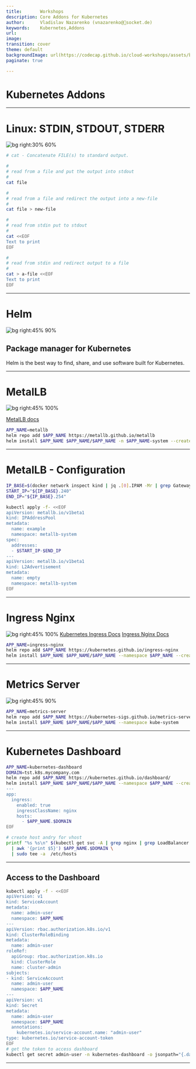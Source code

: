 ```yaml
---
title:       Workshops
description: Core Addons for Kubernetes
author:      Vladislav Nazarenko (vnazarenko@📯socket.de)
keywords:    Kubernetes,Addons
url:         
image:
transition: cover
theme: default
backgroundImage: url(https://codecap.github.io/cloud-workshops/assets/background.jpg)
paginate: true

---
```


# Kubernetes Addons

---

# Linux: STDIN, STDOUT, STDERR
![bg right:30% 60%](https://cdn.hashnode.com/res/hashnode/image/upload/v1630813456614/NTviFs-yT.png?auto=compress,format&format=webp)

```bash
# cat - Concatenate FILE(s) to standard output.

#
# read from a file and put the output into stdout
#
cat file

#
# read from a file and redirect the output into a new-file
#
cat file > new-file

#
# read from stdin put to stdout
#
cat <<EOF
Text to print
EOF

#
# read from stdin and redirect output to a file
#
cat > a-file <<EOF
Text to print
EOF
```

---
# Helm
![bg right:45% 90%](https://lazzaretti.me/images/blog/2024/introduction-to-helm-3/helm3-intro.png)
## Package manager for Kubernetes

Helm is the best way to find, share, and use software built for Kubernetes.

---
# MetalLB
![bg right:45% 100%](https://www.redhat.com/rhdc/managed-files/ohc/MetalLB%20advanced%20configuration-1.png)
[](https://codecap.github.io/cloud-workshops/assets/metallb-layer2.png)

[MetalLB docs](https://metallb.io/configuration/)

```bash
APP_NAME=metallb
helm repo add $APP_NAME https://metallb.github.io/metallb
helm install $APP_NAME $APP_NAME/$APP_NAME -n $APP_NAME-system --create-namespace
```
---
# MetalLB - Configuration
```bash
IP_BASE=$(docker network inspect kind | jq .[0].IPAM -Mr | grep Gateway | awk -F '"' '{print $4}' | sed -r -e 's/[.][0-9]+$//')
START_IP="${IP_BASE}.240"
END_IP="${IP_BASE}.254"

kubectl apply -f- <<EOF
apiVersion: metallb.io/v1beta1
kind: IPAddressPool
metadata:
  name: example
  namespace: metallb-system
spec:
  addresses:
  - $START_IP-$END_IP
---
apiVersion: metallb.io/v1beta1
kind: L2Advertisement
metadata:
  name: empty
  namespace: metallb-system
EOF
```
---

# Ingress Nginx
![bg right:45% 100%](https://miro.medium.com/v2/resize:fit:1100/format:webp/1*AgWCYOe3yMevVfzT_1EHog.png)
[Kubernetes Ingress Docs](https://kubernetes.io/docs/concepts/services-networking/ingress/)
[Ingress Nginx Docs](https://kubernetes.github.io/ingress-nginx/user-guide/basic-usage/)


```bash
APP_NAME=ingress-nginx
helm repo add $APP_NAME https://kubernetes.github.io/ingress-nginx
helm install $APP_NAME $APP_NAME/$APP_NAME --namespace $APP_NAME --create-namespace
```

---
# Metrics Server
![bg right:45% 90%](https://github.com/kubernetes/design-proposals-archive/raw/main/instrumentation/monitoring_architecture.png?raw=true)

```bash
APP_NAME=metrics-server
helm repo add $APP_NAME https://kubernetes-sigs.github.io/metrics-server/
helm install $APP_NAME $APP_NAME/$APP_NAME --namespace kube-system
```

---
# Kubernetes Dashboard

```bash
APP_NAME=kubernetes-dashboard
DOMAIN=tst.k8s.mycompany.com
helm repo add $APP_NAME https://kubernetes.github.io/dashboard/
helm install $APP_NAME $APP_NAME/$APP_NAME --namespace $APP_NAME --create-namespace --values - <<EOF
---
app:
  ingress:
    enabled: true
    ingressClassName: nginx
    hosts:
      - $APP_NAME.$DOMAIN
EOF

# create host andry for vhost
printf "%s %s\n" $(kubectl get svc -A | grep nginx | grep LoadBalancer \
  | awk '{print $5}') $APP_NAME.$DOMAIN \
  | sudo tee -a  /etc/hosts
```
--- 
## Access to the Dashboard
```bash
kubectl apply -f - <<EOF
apiVersion: v1
kind: ServiceAccount
metadata:
  name: admin-user
  namespace: $APP_NAME
---
apiVersion: rbac.authorization.k8s.io/v1
kind: ClusterRoleBinding
metadata:
  name: admin-user
roleRef:
  apiGroup: rbac.authorization.k8s.io
  kind: ClusterRole
  name: cluster-admin
subjects:
- kind: ServiceAccount
  name: admin-user
  namespace: $APP_NAME
---
apiVersion: v1
kind: Secret
metadata:
  name: admin-user
  namespace: $APP_NAME
  annotations:
    kubernetes.io/service-account.name: "admin-user"
type: kubernetes.io/service-account-token
EOF
# get the token to access dashboard
kubectl get secret admin-user -n kubernetes-dashboard -o jsonpath="{.data.token}" | base64 -d
```

---

